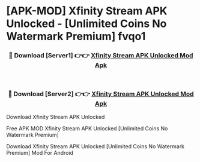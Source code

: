 # [APK-MOD] Xfinity Stream APK Unlocked - [Unlimited Coins No Watermark Premium] fvqo1



<div align="center">
<h3>🔴 Download [Server1] 👉👉 <a href="https://momento.my/?title=Xfinity_Stream_APK_Unlocked">Xfinity Stream APK Unlocked Mod Apk</a></h3><br>

<h3>🔴 Download [Server2] 👉👉 <a href="https://momento.my/?title=Xfinity_Stream_APK_Unlocked">Xfinity Stream APK Unlocked Mod Apk</a></h3>
</div>



Download Xfinity Stream APK Unlocked 

Free APK MOD Xfinity Stream APK Unlocked [Unlimited Coins No Watermark Premium]

Download Xfinity Stream APK Unlocked [Unlimited Coins No Watermark Premium] Mod For Android
